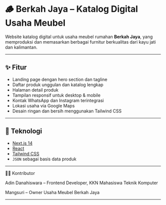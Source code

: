 # 🪵 Berkah Jaya – Katalog Digital Usaha Meubel

Website katalog digital untuk usaha meubel rumahan **Berkah Jaya**, yang memproduksi dan memasarkan berbagai furnitur berkualitas dari kayu jati dan kalimantan.

---

## ✨ Fitur

- Landing page dengan hero section dan tagline
- Daftar produk unggulan dan katalog lengkap
- Halaman detail produk
- Tampilan responsif untuk desktop & mobile
- Kontak WhatsApp dan Instagram terintegrasi
- Lokasi usaha via Google Maps
- Desain ringan dan bersih menggunakan Tailwind CSS

---

## 🧱 Teknologi

- [Next.js 14](https://nextjs.org/)
- [React](https://reactjs.org/)
- [Tailwind CSS](https://tailwindcss.com/)
- `JSON` sebagai basis data produk

---

👨‍💻 Kontributor

Adin Danahiswara – Frontend Developer, KKN Mahasiswa Teknik Komputer

Mangsuri – Owner Usaha Meubel Berkah Jaya

----------------------------------------------------------------------